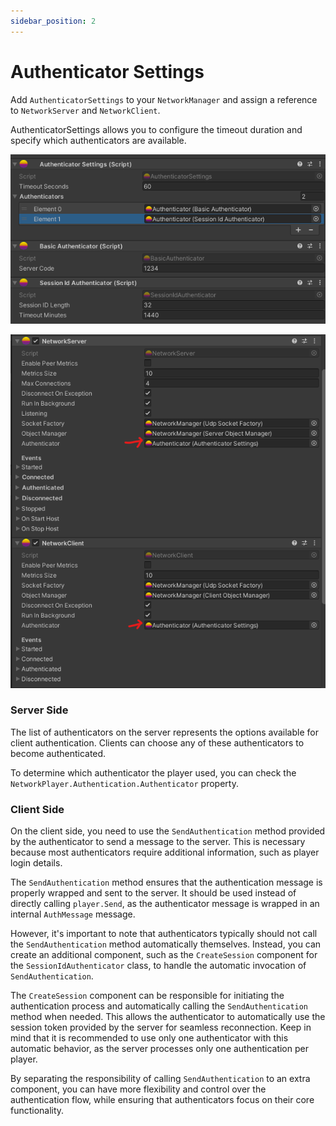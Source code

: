 ```yaml
---
sidebar_position: 2
---
```

# Authenticator Settings

Add `AuthenticatorSettings` to your `NetworkManager` and assign a reference to `NetworkServer` and `NetworkClient`.

AuthenticatorSettings allows you to configure the timeout duration and specify which authenticators are available.

![Inspector Settings](./AuthenticatorSettings.png)

![Inspector Assign Reference](./SettingsReference.png)

### Server Side

The list of authenticators on the server represents the options available for client authentication. Clients can choose any of these authenticators to become authenticated.

To determine which authenticator the player used, you can check the `NetworkPlayer.Authentication.Authenticator` property.

### Client Side

On the client side, you need to use the `SendAuthentication` method provided by the authenticator to send a message to the server. This is necessary because most authenticators require additional information, such as player login details.

The `SendAuthentication` method ensures that the authentication message is properly wrapped and sent to the server. It should be used instead of directly calling `player.Send`, as the authenticator message is wrapped in an internal `AuthMessage` message.

However, it's important to note that authenticators typically should not call the `SendAuthentication` method automatically themselves. Instead, you can create an additional component, such as the `CreateSession` component for the `SessionIdAuthenticator` class, to handle the automatic invocation of `SendAuthentication`.

The `CreateSession` component can be responsible for initiating the authentication process and automatically calling the `SendAuthentication` method when needed. This allows the authenticator to automatically use the session token provided by the server for seamless reconnection. Keep in mind that it is recommended to use only one authenticator with this automatic behavior, as the server processes only one authentication per player.

By separating the responsibility of calling `SendAuthentication` to an extra component, you can have more flexibility and control over the authentication flow, while ensuring that authenticators focus on their core functionality.
